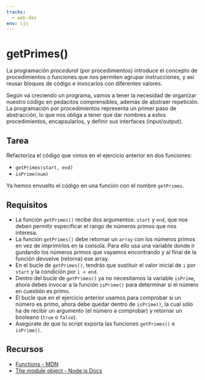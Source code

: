```yaml
---
tracks:
  - web-dev
env: cjs
---
```


# getPrimes()

La programación _procedural_ (por procedimientos) introduce el concepto de
procedimientos o funciones que nos permiten agrupar instrucciones, y así reusar
bloques de código e invocarlos con diferentes valores.

Según va creciendo un programa, vamos a tener la necesidad de organizar nuestro
código en pedacitos comprensibles, además de abstraer repetición. La
programación por procedimientos representa un primer paso de abstracción, lo que
nos obliga a tener que dar nombres a estos procedimientos, encapsularlos, y
definir sus interfaces (input/output).

## Tarea

Refactoriza el código que vimos en el ejercicio anterior en dos funciones:

* `getPrimes(start, end)`
* `isPrime(num)`

Ya hemos envuelto el código en una función con el nombre `getPrimes`.

## Requisitos

* La función `getPrimes()` recibe dos argumentos: `start` y `end`, que nos deben
  permitir especificar el rango de números primos que nos interesa.
* La función `getPrimes()` debe retornar un `array` con los números primos en
  vez de imprimirlos en la consola. Para ello usa una variable donde ir gurdando
  los números primos que vayamos encontrando y al final de la función devuelve
  (retorna) ese array.
* En el bucle de `getPrimes()`, tendrás que sustituir el valor inicial de `i`
  por `start` y la condición por `i < end`.
* Dentro del bucle de `getPrimes()` ya no necesitamos la variable `isPrime`,
  ahora debes invocar a la función `isPrime()` para determinar si el número en
  cuestión es primo.
* El bucle que en el ejercicio anterior usamos para comprobar si un número es
  primo, ahora debe quedar dentro de `isPrime()`, la cual sólo ha de recibir un
  argumento (el número a comprobar) y retornar un booleano (`true` o `false`).
* Asegúrate de que tu script exporta las funciones `getPrimes()` e `isPrime()`.

## Recursos

* [Functions - MDN](https://developer.mozilla.org/en-US/docs/Web/JavaScript/Reference/Functions)
* [The module object - Node.js Docs](https://nodejs.org/api/modules.html#modules_the_module_object)

